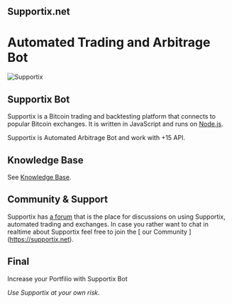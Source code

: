 ## Supportix.net 
# Automated Trading and Arbitrage Bot

![Supportix](https://supportix.net/img/885.png)

## Supportix Bot

Supportix is a Bitcoin trading and backtesting platform that connects to popular Bitcoin exchanges. It is written in JavaScript and runs on [Node.js](http://nodejs.org).

Supportix is Automated Arbitrage Bot and work with +15 API.


## Knowledge Base

See [Knowledge Base](https://knowledge.supportix.net).

## Community & Support

Supportix has [a forum](https://supportix.net/) that is the place for discussions on using Supportix, automated trading and exchanges. In case you rather want to chat in realtime about Supportix feel free to join the [ our Community ]
(https://supportix.net).

## Final

Increase your Portfilio with Supportix Bot

*Use Supportix at your own risk.*

